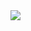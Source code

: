 <img src="https://capsule-render.vercel.app/api?type=waving&color=auto&height=300&section=header&text=WellcomeMyStar&fontSize=90" />

<!--
**qweszx13/qweszx13** is a ✨ _special_ ✨ repository because its `README.md` (this file) appears on your GitHub profile.

Here are some ideas to get you started:

- 🔭 I’m currently working on ...
- 🌱 I’m currently learning ...
- 👯 I’m looking to collaborate on ...
- 🤔 I’m looking for help with ...
- 💬 Ask me about ...
- 📫 How to reach me: ...
- 😄 Pronouns: ...
- ⚡ Fun fact: ...
-->
